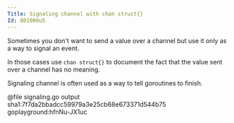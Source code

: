 ```yaml
---
Title: Signaling channel with chan struct{}
Id: 801000u5
---
```

Sometimes you don't want to send a value over a channel but use it only as a way to signal an event.

In those cases use `chan struct{}` to document the fact that the value sent over a channel has no meaning.

Signaling channel is often used as a way to tell goroutines to finish.

@file signaling.go output sha1:7f7da2bbadcc59979a3e25cb68e673371d544b75 goplayground:hfnNu-JX1uc
